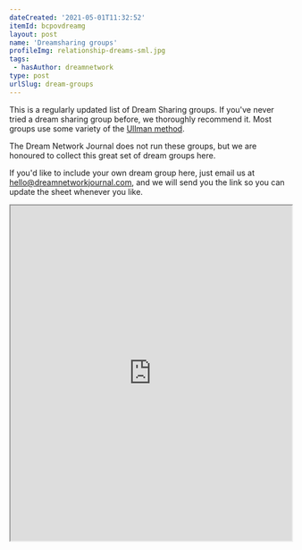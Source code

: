 ```yaml
---
dateCreated: '2021-05-01T11:32:52'
itemId: bcpovdreamg
layout: post
name: 'Dreamsharing groups'
profileImg: relationship-dreams-sml.jpg
tags:
 - hasAuthor: dreamnetwork
type: post
urlSlug: dream-groups
---
```

This is a regularly updated list of Dream Sharing groups. If you've never tried a dream sharing group before, we thoroughly recommend it. Most groups use some variety of the [Ullman method](../bcpov6rssull/the-ullman-method-of-dream-analysis). 

The Dream Network Journal does not run these groups, but we are honoured to collect this great set of dream groups here. 

If you'd like to include your own dream group here, just email us at <a href="mailto:hello@dreamnetworkjournal.com">hello@dreamnetworkjournal.com</a>, and we will send you the link so you can update the sheet whenever you like.  

<iframe style="width: 100%; height: 600px;" src="https://docs.google.com/spreadsheets/d/e/2PACX-1vSauzb4NP6p8FFi1Qkoxd-Na2OBF2oevzsx9vb4JjsGNoI7-sOUy80LTJSvf2iKV8ItqDJLaUXzafCH/pubhtml?gid=0&amp;single=true&amp;widget=true&amp;headers=false"></iframe>